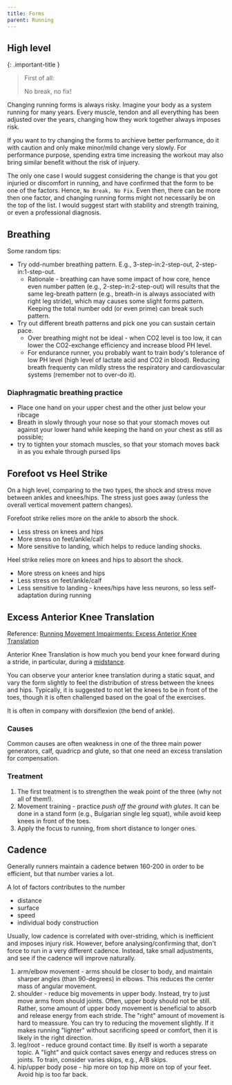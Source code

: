 ```yaml
---
title: Forms
parent: Running
---
```


## High level

{: .important-title }
> First of all:
>
> No break, no fix!

Changing running forms is always risky. Imagine your body as a system running for many years. Every muscle, tendon and all everything has been adjusted over the years, changing how they work together always imposes  risk.

If you want to try changing the forms to archieve better performance, do it with caution and only make minor/mild change very slowly. For performance purpose, spending extra time increasing the workout may also bring similar benefit without the risk of injuery.

The only one case I would suggest considering the change is that you got injuried or discomfort in running, and have confirmed that the form to be one of the factors. Hence, `No Break, No Fix`. Even then, there can be more then one factor, and changing running forms might not necessarily be on the top of the list. I would suggest start with stability and strength training, or even a professional diagnosis.

## Breathing

Some random tips:

* Try odd-number breathing pattern. E.g., 3-step-in:2-step-out, 2-step-in:1-step-out.
  * Rationale - breathing can have some impact of how core, hence even number patten (e.g., 2-step-in:2-step-out) will results that the same leg-breath pattern (e.g., breath-in is always associated with right leg stride), which may causes some slight forms pattern. Keeping the total number odd (or even prime) can break such pattern.
* Try out different breath patterns and pick one you can sustain certain pace.
  * Over breathing might not be ideal - when CO2 level is too low, it can lower the CO2-exchange efficiency and increase blood PH level.
  * For endurance runner, you probably want to train body's tolerance of low PH level (high level of lactate acid and CO2 in blood). Reducing breath frequenty can mildly stress the respiratory and cardiovascular systems (remember not to over-do it).

### Diaphragmatic breathing practice

* Place one hand on your upper chest and the other just below your ribcage
* Breath in slowly through your nose so that your stomach moves out against your lower hand while keeping the hand on your chest as still as possible;
* try to tighten your stomach muscles, so that your stomach moves back in as you exhale through pursed lips

## Forefoot vs Heel Strike

On a high level, comparing to the two types, the shock and stress move between ankles and knees/hips. The stress just goes away (unless the overall vertical movement pattern changes).

Forefoot strike relies more on the ankle to absorb the shock.

* Less stress on knees and hips
* More stress on feet/ankle/calf
* More sensitive to landing, which helps to reduce landing shocks.

Heel strike relies more on knees and hips to absort the shock.

* More stress on knees and hips
* Less stress on feet/ankle/calf
* Less sensitive to landing - knees/hips have less neurons, so less self-adaptation during running

## Excess Anterior Knee Translation

Reference: [Running Movement Impairments: Excess Anterior Knee Translation](https://www.doctorsofrunning.com/2018/08/running-movement-impairments-excess.html)

Anterior Knee Translation is how much you bend your knee forward during a stride, in particular, during a [midstance](../anatomy/biomechanics/#running-gait-cycle).

You can observe your anterior knee translation during a static squat, and vary the form slightly to feel the distribution of stress between the knees and hips. Typically, it is suggested to not let the knees to be in front of the toes, though it is often challenged based on the goal of the exercises.

It is often in company with dorsiflexion (the bend of ankle).

### Causes

Common causes are often weakness in one of the three main power generators, calf, quadricp and glute, so that one need an excess translation for compensation.

### Treatment

1. The first treatment is to strengthen the weak point of the three (why not all of them!).
1. Movement training - practice *push off the ground with glutes*.  It can be done in a stand form (e.g., Bulgarian single leg squat), while avoid keep knees in front of the toes.
1. Apply the focus to running, from short distance to longer ones.


## Cadence

Generally runners maintain a cadence betwen 160-200 in order to be efficient, but that number varies a lot.

A lot of factors contributes to the number
* distance 
* surface
* speed
* individual body construction

Usually, low cadence is correlated with over-striding, which is inefficient and imposes injury risk. However, before analysing/confirming that, don't force to run in a very different cadence. Instead, take small adjustments, and see if the cadence will improve naturally.

1. arm/elbow movement - arms should be closer to body, and maintain sharper angles (than 90-degrees) in elbows. This reduces the center mass of angular movement.
1. shoulder - reduce big movements in upper body. Instead, try to just move arms from should joints. Often, upper body should not be still. Rather, some amount of upper body movement is beneficial to absorb and release energy from each stride. The "right" amount of movement is hard to meassure. You can try to reducing the movement slightly. If it makes running "lighter" without sacrificing speed or comfort, then  it is likely in the right direction.
1. leg/root - reduce ground contact time. By itself is worth a separate topic. A "light" and quick contact saves energy and reduces stress on joints. To train, consider varies skips, e.g., A/B skips.
1. hip/upper body pose - hip more on top hip more on top of your feet. Avoid hip is too far back.

